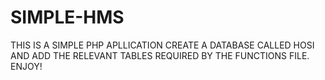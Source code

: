# SIMPLE-HMS
THIS IS A SIMPLE PHP APLLICATION
CREATE A DATABASE CALLED HOSI AND ADD THE RELEVANT TABLES REQUIRED BY THE FUNCTIONS FILE.
ENJOY!
